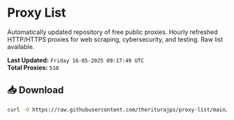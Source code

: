 # Proxy List

Automatically updated repository of free public proxies. Hourly refreshed HTTP/HTTPS proxies for web scraping, cybersecurity, and testing. Raw list available.

**Last Updated:** `Friday 16-05-2025 09:17:49 UTC`  
**Total Proxies:** `510`

## 📥 Download
```bash
curl -O https://raw.githubusercontent.com/theriturajps/proxy-list/main/proxies.txt
